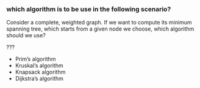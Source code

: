 ### which algorithm is to be use in the following scenario?

Consider a complete, weighted graph. If we want to compute its minimum spanning tree,
which starts from a given node we choose, which algorithm should we use?

???

- Prim’s algorithm
- Kruskal’s algorithm
- Knapsack algorithm
- Dijkstra’s algorithm
